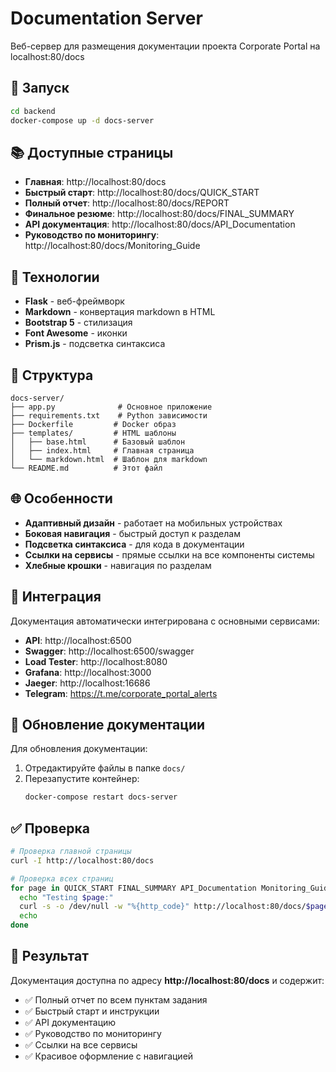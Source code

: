 # Documentation Server

Веб-сервер для размещения документации проекта Corporate Portal на localhost:80/docs

## 🚀 Запуск

```bash
cd backend
docker-compose up -d docs-server
```

## 📚 Доступные страницы

- **Главная**: http://localhost:80/docs
- **Быстрый старт**: http://localhost:80/docs/QUICK_START
- **Полный отчет**: http://localhost:80/docs/REPORT
- **Финальное резюме**: http://localhost:80/docs/FINAL_SUMMARY
- **API документация**: http://localhost:80/docs/API_Documentation
- **Руководство по мониторингу**: http://localhost:80/docs/Monitoring_Guide

## 🔧 Технологии

- **Flask** - веб-фреймворк
- **Markdown** - конвертация markdown в HTML
- **Bootstrap 5** - стилизация
- **Font Awesome** - иконки
- **Prism.js** - подсветка синтаксиса

## 📁 Структура

```
docs-server/
├── app.py              # Основное приложение
├── requirements.txt    # Python зависимости
├── Dockerfile         # Docker образ
├── templates/         # HTML шаблоны
│   ├── base.html      # Базовый шаблон
│   ├── index.html     # Главная страница
│   └── markdown.html  # Шаблон для markdown
└── README.md          # Этот файл
```

## 🌐 Особенности

- **Адаптивный дизайн** - работает на мобильных устройствах
- **Боковая навигация** - быстрый доступ к разделам
- **Подсветка синтаксиса** - для кода в документации
- **Ссылки на сервисы** - прямые ссылки на все компоненты системы
- **Хлебные крошки** - навигация по разделам

## 🔗 Интеграция

Документация автоматически интегрирована с основными сервисами:

- **API**: http://localhost:6500
- **Swagger**: http://localhost:6500/swagger
- **Load Tester**: http://localhost:8080
- **Grafana**: http://localhost:3000
- **Jaeger**: http://localhost:16686
- **Telegram**: https://t.me/corporate_portal_alerts

## 📝 Обновление документации

Для обновления документации:

1. Отредактируйте файлы в папке `docs/`
2. Перезапустите контейнер:
   ```bash
   docker-compose restart docs-server
   ```

## ✅ Проверка

```bash
# Проверка главной страницы
curl -I http://localhost:80/docs

# Проверка всех страниц
for page in QUICK_START FINAL_SUMMARY API_Documentation Monitoring_Guide; do
  echo "Testing $page:"
  curl -s -o /dev/null -w "%{http_code}" http://localhost:80/docs/$page
  echo
done
```

## 🎯 Результат

Документация доступна по адресу **http://localhost:80/docs** и содержит:

- ✅ Полный отчет по всем пунктам задания
- ✅ Быстрый старт и инструкции
- ✅ API документацию
- ✅ Руководство по мониторингу
- ✅ Ссылки на все сервисы
- ✅ Красивое оформление с навигацией

